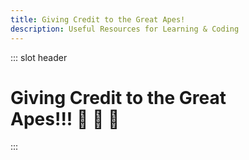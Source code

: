 ```yaml
---
title: Giving Credit to the Great Apes!
description: Useful Resources for Learning & Coding
---
```


::: slot header

# Giving Credit to the Great <div class="emoji-wrap">Apes!!! 🦍 🍌 🐒</div>

:::
